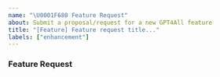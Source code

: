 ```yaml
---
name: "\U0001F680 Feature Request"
about: Submit a proposal/request for a new GPT4All feature
title: "[Feature] Feature request title..."
labels: ["enhancement"]
---
```


### Feature Request

<!-- A clear and concise description of the feature proposal. -->
